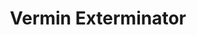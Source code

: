 ---
layout: game
title: Vermin Exterminator
iframe: https://itch.io/embed/822005
img: vermin-exterminator.png
lang: fr
ref: vermin-exterminator
contentfile: fr/vermin-exterminator-content.md
carousel:
- vermin-exterminator/screen1.png
- vermin-exterminator/screen2.png
- vermin-exterminator/screen3.png
- vermin-exterminator/screen4.png
- vermin-exterminator/screen5.png
- vermin-exterminator/screen6.png
- vermin-exterminator/screen7.png
- vermin-exterminator/gif1.gif
- vermin-exterminator/gif2.gif
- vermin-exterminator/gif8.gif
- vermin-exterminator/gif9.gif
- vermin-exterminator/gif3.gif
- vermin-exterminator/gif7.gif
- vermin-exterminator/gif11.gif
- vermin-exterminator/gif6.gif
- vermin-exterminator/gif10.gif
- vermin-exterminator/gif4.gif
- vermin-exterminator/gif5.gif
---